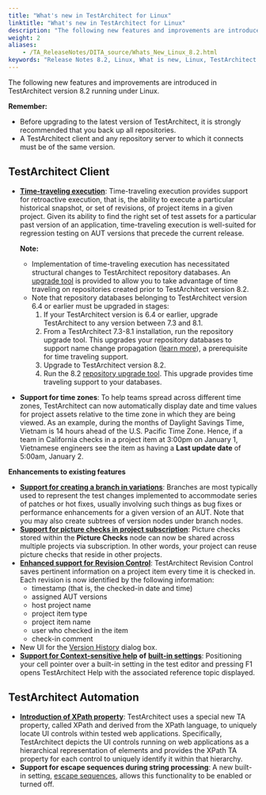 ```yaml
--- 
title: "What's new in TestArchitect for Linux"
linktitle: "What's new in TestArchitect for Linux"
description: "The following new features and improvements are introduced in TestArchitect version 8.2 running under Linux."
weight: 2
aliases: 
    - /TA_ReleaseNotes/DITA_source/Whats_New_Linux_8.2.html
keywords: "Release Notes 8.2, Linux, What is new, Linux, TestArchitect 8.2, TestArchitect 8.2, what is new, Linux"
---
```


The following new features and improvements are introduced in TestArchitect version 8.2 running under Linux.

**Remember:**

-   Before upgrading to the latest version of TestArchitect, it is strongly recommended that you back up all repositories.
-   A TestArchitect client and any repository server to which it connects must be of the same version.

## TestArchitect Client

-   [**Time-traveling execution**](/TA_Help/Topics/ug_time_traveling.html): Time-traveling execution provides support for retroactive execution, that is, the ability to execute a particular historical snapshot, or set of revisions, of project items in a given project. Given its ability to find the right set of test assets for a particular past version of an application, time-traveling execution is well-suited for regression testing on AUT versions that precede the current release.

    **Note:**

    -   Implementation of time-traveling execution has necessitated structural changes to TestArchitect repository databases. An [upgrade tool](/TA_Administration/Topics/adm_database_upgrade_time_traveling.html) is provided to allow you to take advantage of time traveling on repositories created prior to TestArchitect version 8.2.
    -   Note that repository databases belonging to TestArchitect version 6.4 or earlier must be upgraded in stages:
        1.  If your TestArchitect version is 6.4 or earlier, upgrade TestArchitect to any version between 7.3 and 8.1.
        2.  From a TestArchitect 7.3-8.1 installation, run the repository upgrade tool. This upgrades your repository databases to support name change propagation \([learn more](/TA_Administration/Topics/Repo_database_upgrade.html)\), a prerequisite for time traveling support.
        3.  Upgrade to TestArchitect version 8.2.
        4.  Run the 8.2 [repository upgrade tool](/TA_Administration/Topics/adm_database_upgrade_time_traveling.html). This upgrade provides time traveling support to your databases.
-   **Support for time zones**: To help teams spread across different time zones, TestArchitect can now automatically display date and time values for project assets relative to the time zone in which they are being viewed. As an example, during the months of Daylight Savings Time, Vietnam is 14 hours ahead of the U.S. Pacific Time Zone. Hence, if a team in California checks in a project item at 3:00pm on January 1, Vietnamese engineers see the item as having a **Last update date** of 5:00am, January 2.

**Enhancements to existing features**

-   [**Support for creating a branch in variations**](/TA_Help/Topics/ug_variations_create_new_branch.html): Branches are most typically used to represent the test changes implemented to accommodate series of patches or hot fixes, usually involving such things as bug fixes or performance enhancements for a given version of an AUT. Note that you may also create subtrees of version nodes under branch nodes.
-   [**Support for picture checks in project subscription**](/TA_Help/Topics/Project_subscription.html): Picture checks stored within the **Picture Checks** node can now be shared across multiple projects via subscription. In other words, your project can reuse picture checks that reside in other projects.
-   [**Enhanced support for Revision Control**](/TA_Help/Topics/Revision_control.html): TestArchitect Revision Control saves pertinent information on a project item every time it is checked in. Each revision is now identified by the following information:
    -   timestamp \(that is, the checked-in date and time\)
    -   assigned AUT versions
    -   host project name
    -   project item type
    -   project item name
    -   user who checked in the item
    -   check-in comment
-   New UI for the [Version History](/TA_Help/Topics/Project_items_history.html) dialog box.
-   [**Support for Context-sensitive help**](/TA_UsingHelpSystem/Topics/hs_getting_help.html) **of** [**built-in settings**](/TA_Automation/Topics/bis_Built_in_settings.html): Positioning your cell pointer over a built-in setting in the test editor and pressing F1 opens TestArchitect Help with the associated reference topic displayed.

## TestArchitect Automation

-   [**Introduction of XPath property**](/TA_Help/Topics/prop_xpath.html): TestArchitect uses a special new TA property, called XPath and derived from the XPath language, to uniquely locate UI controls within tested web applications. Specifically, TestArchitect depicts the UI controls running on web applications as a hierarchical representation of elements and provides the XPath TA property for each control to uniquely identify it within that hierarchy.
-   **Support for escape sequences during string processing**: A new built-in setting, [escape sequences](/TA_Automation/Topics/bis_escape_sequences.html), allows this functionality to be enabled or turned off.



